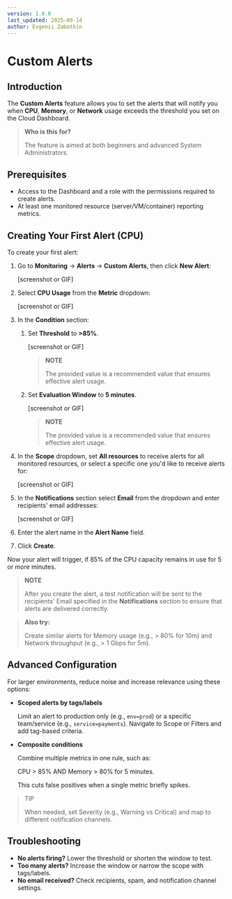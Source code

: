 ```yaml
---
version: 1.0.0
last_updated: 2025-09-14
author: Evgenii Zabotkin
---
```


# Custom Alerts

## Introduction

The **Custom Alerts** feature allows you to set the alerts that will notify you when **CPU**, **Memory**, or **Network** usage exceeds the threshold you set on the Cloud Dashboard.

> **Who is this for?**
> 
> The feature is aimed at both beginners and advanced System Administrators.

## Prerequisites

- Access to the Dashboard and a role with the permissions required to create alerts.
- At least one monitored resource (server/VM/container) reporting metrics.

## Creating Your First Alert (CPU)

To create your first alert:

1. Go to **Monitoring** → **Alerts** → **Custom Alerts**, then click **New Alert**:

    [screenshot or GIF]

2. Select **CPU Usage** from the **Metric** dropdown:

    [screenshot or GIF]

3. In the **Condition** section:

   1. Set **Threshold** to **>85%**.

      [screenshot or GIF]

      > **NOTE**
      > 
      > The provided value is a recommended value that ensures effective alert usage.
    
   2. Set **Evaluation Window** to **5 minutes**.

      [screenshot or GIF]

      > **NOTE**
      >
      > The provided value is a recommended value that ensures effective alert usage.
    
4. In the **Scope** dropdown, set **All resources** to receive alerts for all monitored resources, or select a specific one you'd like to receive alerts for:

   [screenshot or GIF]

5. In the **Notifications** section select **Email** from the dropdown and enter recipients' email addresses:

   [screenshot or GIF]

6. Enter the alert name in the **Alert Name** field.
7. Click **Create**.

Now your alert will trigger, if 85% of the CPU capacity remains in use for 5 or more minutes.

>  **NOTE**
> 
> After you create the alert, a test notification will be sent to the recipients' Email specified in the **Notifications** section to ensure that alerts are delivered correctly.

> **Also try:**
> 
> Create similar alerts for Memory usage (e.g., > 80% for 10m) and Network throughput (e.g., > 1 Gbps for 5m).

## Advanced Configuration

For larger environments, reduce noise and increase relevance using these options:

- **Scoped alerts by tags/labels**
  
   Limit an alert to production only (e.g., `env=prod`) or a specific team/service (e.g., `service=payments`). Navigate to Scope or Filters and add tag-based criteria.
  
- **Composite conditions**

   Combine multiple metrics in one rule, such as:

   CPU > 85% AND Memory > 80% for 5 minutes. 

   This cuts false positives when a single metric briefly spikes.

> TIP 
> 
> When needed, set Severity (e.g., Warning vs Critical) and map to different notification channels.

## Troubleshooting

- **No alerts firing?** Lower the threshold or shorten the window to test.
- **Too many alerts?** Increase the window or narrow the scope with tags/labels.
- **No email received?** Check recipients, spam, and notification channel settings.
